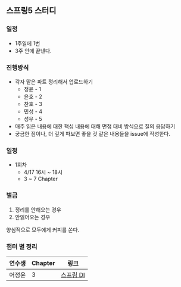 ## 스프링5 스터디

### 일정
- 1주일에 1번
- 3주 안에 끝낸다.

### 진행방식
- 각자 맡은 파트 정리해서 업로드하기
  - 정윤 - 1
  - 윤호 - 2
  - 찬호 - 3
  - 민성 - 4
  - 성우 - 5
- 매주 읽은 내용에 대한 핵심 내용에 대해 면접 대비 방식으로 질의 응답하기
- 궁금한 점이나, 더 깊게 파보면 좋을 것 같은 내용들을 issue에 작성한다.

### 일정
- 1회차
  - 4/17 16시 ~ 18시
  - 3 ~ 7 Chapter

### 벌금
1. 정리를 안해오는 경우
2. 안읽어오는 경우

양심적으로 모두에게 커피를 쏜다.

### 챕터 별 정리 

| **연수생**  | **Chapter**    | **링크** |
|------------|----------|---------|
|어정윤|3|[스프링 DI](chapter_03/README.md)|
<!-- 
  멘토링 정리 처럼 본인 폴더에 파일 저장하고 
  챕터 순서대로  
  |연수생|1|링크| 
  추가해주세요.

-->
